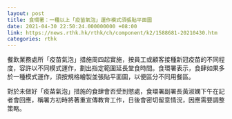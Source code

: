 ```yaml
---
layout: post
title: 食環署：一種以上「疫苗氣泡」運作模式須張貼平面圖
date: 2021-04-30 22:50:24.000000000 +08:00
link: https://news.rthk.hk/rthk/ch/component/k2/1588681-20210430.htm
categories: rthk
---
```


餐飲業務處所「疫苗氣泡」措施周四起實施，按員工或顧客接種新冠疫苗的不同程度，容許以不同模式運作，劃出指定範圍延長堂食時間。食環署表示，食肆如果多於一種模式運作，須按規格繪製並張貼平面圖，以便區分不同用餐區。

對於未做好「疫苗氣泡」措施的食肆會否受到懲處，食環署副署長黃淑嫻下午在記者會回應，稱署方初時將著重宣傳教育工作，日後會密切留意情況，因應需要調整策略。 
